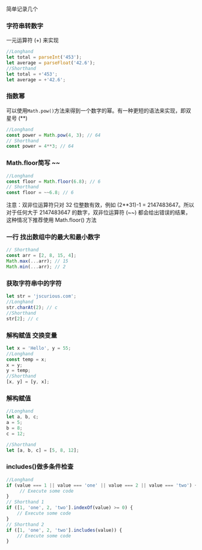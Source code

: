 简单记录几个

### 字符串转数字

一元运算符 (+) 来实现

```js
//Longhand
let total = parseInt('453');
let average = parseFloat('42.6');
//Shorthand
let total = +'453';
let average = +'42.6';
```

### 指数幂

可以使用`Math.pow()`方法来得到一个数字的幂。有一种更短的语法来实现，即双星号 (**)

```js
//Longhand
const power = Math.pow(4, 3); // 64
// Shorthand
const power = 4**3; // 64
```

### Math.floor简写 ~~

```js
//Longhand
const floor = Math.floor(6.8); // 6
// Shorthand
const floor = ~~6.8; // 6
```

注意：双非位运算符只对 32 位整数有效，例如 (2**31)-1 = 2147483647。所以对于任何大于 2147483647 的数字，双非位运算符 (~~) 都会给出错误的结果，这种情况下推荐使用 Math.floor() 方法

### 一行 找出数组中的最大和最小数字

```js
// Shorthand
const arr = [2, 8, 15, 4];
Math.max(...arr); // 15
Math.min(...arr); // 2
```

### 获取字符串中的字符

```js
let str = 'jscurious.com';
//Longhand
str.charAt(2); // c
//Shorthand
str[2]; // c
```

### 解构赋值 交换变量

```js
let x = 'Hello', y = 55;
//Longhand
const temp = x;
x = y;
y = temp;
//Shorthand
[x, y] = [y, x];
```

### 解构赋值

```js
//Longhand
let a, b, c;
a = 5;
b = 8;
c = 12;

//Shorthand
let [a, b, c] = [5, 8, 12];
```

### includes()做多条件检查

```js
//Longhand
if (value === 1 || value === 'one' || value === 2 || value === 'two') {
     // Execute some code
}
// Shorthand 1
if ([1, 'one', 2, 'two'].indexOf(value) >= 0) {
    // Execute some code
}
// Shorthand 2
if ([1, 'one', 2, 'two'].includes(value)) {
    // Execute some code
}
```

